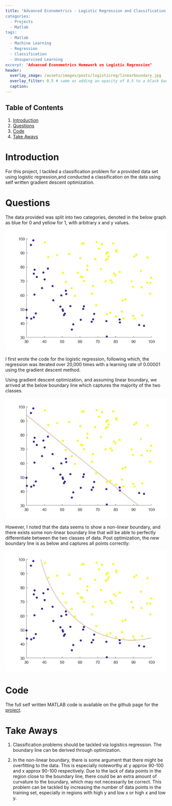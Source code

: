 ```yaml
---
title: "Advanced Econometrics - Logistic Regression and Classification
categories:
  - Projects
  - Matlab
tags:
  - Matlab
  - Machine Learning
  - Regression
  - Classification
  - Unsupervised Learning
excerpt: "Advanced Econometrics Homework on Logistic Regression" 
header:
  overlay_image: /assets/images/posts/logisticreg/linearboundary.jpg
  overlay_filter: 0.5 # same as adding an opacity of 0.5 to a black background
  caption: 
---
```


## Table of Contents
1. [Introduction](#introduction)
2. [Questions](#questions)
3. [Code](#code)
4. [Take Aways](#takeaways)

# Introduction

For this project, I tackled a classification problem for a provided data set using logistic regression,and conducted a classification on the data using self written gradient descent optimization.

# Questions

The data provided was split into two categories, denoted in the below graph as blue for 0 and yellow for 1, with arbitrary x and y values.

![dataset.jpg](/assets/images/posts/logisticreg/dataset.jpg)

I first wrote the code for the logistic regression, following which, the regression was iterated over 20,000 times with a learning rate of 0.00001 using the gradient descent method.

Using gradient descent optimization, and assuming linear boundary, we arrived at the below boundary line which captures the majority of the two classes.

![linearboundary.jpg](/assets/images/posts/logisticreg/linearboundary.jpg)

However, I noted that the data seems to show a non-linear boundary, and there exists some non-linear boundary line that will be able to perfectly differentiate between the two classes of data. Post optimization, the new boundary line is as below and captures all points correctly:

![nonlinearboundary.jpg](/assets/images/posts/logisticreg/nonlinearboundary.jpg)

# Code

The full self written MATLAB code is available on the github page for the [project](https://github.com/Jwangjy/logisticreg).

# Take Aways

1. Classification problems should be tackled via logistics regression. The boundary line can be derived through optimization.

2. In the non-linear boundary, there is some argument that there might be overfitting to the data. This is especially noteworthy at y approx 90-100 and x approx 90-100 respectively. Due to the lack of data points in the region close to the boundary line, there could be an extra amount of curvature to the boundary, which may not necessarily be correct. This problem can be tackled by increasing the number of data points in the training set, especially in regions with high y and low x or high x and low y. 